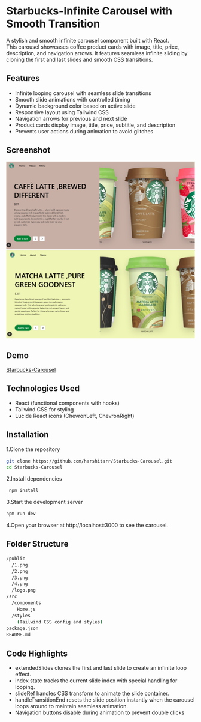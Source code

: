 # Starbucks-Infinite Carousel with Smooth Transition

A stylish and smooth infinite carousel component built with React.  
This carousel showcases coffee product cards with image, title, price, description, and navigation arrows. It features seamless infinite sliding by cloning the first and last slides and smooth CSS transitions.


## Features

- Infinite looping carousel with seamless slide transitions  
- Smooth slide animations with controlled timing  
- Dynamic background color based on active slide  
- Responsive layout using Tailwind CSS  
- Navigation arrows for previous and next slide  
- Product cards display image, title, price, subtitle, and description  
- Prevents user actions during animation to avoid glitches  



## Screenshot

![Screenshot 1](https://github.com/harshitarr/Starbucks-Carousel/blob/main/starbucks/public/screenshot1.png)  
![Screenshot 2](https://github.com/harshitarr/Starbucks-Carousel/blob/main/starbucks/public/screenshot2.png)  


## Demo
[Starbucks-Carousel](https://drive.google.com/file/d/1odWdG2zYIFy1ymh9fnulkAwnhmEp07QA/view?usp=sharing)  

## Technologies Used

- React (functional components with hooks)  
- Tailwind CSS for styling  
- Lucide React icons (ChevronLeft, ChevronRight)  



## Installation

1.Clone the repository  
   ```bash
   git clone https://github.com/harshitarr/Starbucks-Carousel.git
   cd Starbucks-Carousel
   ```

2.Install dependencies
  ```bash
   npm install
  ```
3.Start the development server
```bash
npm run dev
```

4.Open your browser at http://localhost:3000 to see the carousel.

## Folder Structure
```bash
/public
  /1.png
  /2.png
  /3.png
  /4.png
  /logo.png
/src
  /components
    Home.js
  /styles
    (Tailwind CSS config and styles)
package.json
README.md
```

## Code Highlights
- extendedSlides clones the first and last slide to create an infinite loop effect.
- index state tracks the current slide index with special handling for looping.
- slideRef handles CSS transform to animate the slide container.
- handleTransitionEnd resets the slide position instantly when the carousel loops around to maintain seamless animation.
- Navigation buttons disable during animation to prevent double clicks



        
 
